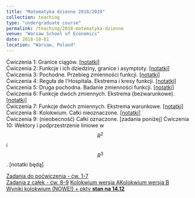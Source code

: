 ```yaml
---
title: "Matematyka dzienne 2018/2019"
collection: teaching
type: "undergraduate course"
permalink: /teaching/2018-matematyka-dzienne
venue: "Warsaw School of Economics"
date: 2018-10-01
location: "Warsaw, Poland"
---
```

Ćwiczenia 1: Granice ciągów. [[notatki]](https://jfranaszek.github.io/mat-dz/dzmat-cw1.html)  
Ćwiczenia 2: Funkcje i ich dziedziny, granice i asymptoty. [[notatki]](https://jfranaszek.github.io/mat-dz/dzmat-cw2.html)  
Ćwiczenia 3: Pochodne. Przebieg zmienności funkcji. [[notatki]](https://jfranaszek.github.io/mat-dz/dzmat-cw3.html)  
Ćwiczenia 4: Reguła de l'Hospitala. Ekstrema i kresy funkcji. [[notatki]](https://jfranaszek.github.io/mat-dz/dzmat-cw4.html)  
Ćwiczenia 5: Druga pochodna. Badanie zmienności funkcji. [[notatki]](https://jfranaszek.github.io/mat-dz/dzmat-cw5.html)  
Ćwiczenia 6: Funkcje dwóch zmiennych. Ekstrema (bezwarunkowe). [[notatki]](https://jfranaszek.github.io/mat-dz/dzmat-cw6.html)  
Ćwiczenia 7: Funkcje dwóch zmiennych. Ekstrema warunkowe. [[notatki]](https://jfranaszek.github.io/mat-dz/dzmat-cw7.html)  
Ćwiczenia 8: Kolokwium. Całki nieoznaczone. [[notatki]](https://jfranaszek.github.io/mat-dz/dzmat-cw8.html)  
Ćwiczenia 9: (nieobecność) Całki oznaczone. [zadania poniżej]
Ćwiczenia 10: Wektory i podprzestrzenie liniowe w $$R^2$$ i $$R^3$$. [notatki będą]  

[Zadania do poćwiczenia - ćw. 1-7](https://jfranaszek.github.io/mat-dz/mat-zadania_kol1.html)  
[Zadania z całek - ćw. 8-9](https://jfranaszek.github.io/mat-dz/dzmat-cw9.html)
[Kolokwium wersja A](https://jfranaszek.github.io/mat-dz/Kolokwium_mat_dzienna_1_A.pdf)[Kolokwium wersja B](https://jfranaszek.github.io/mat-dz/Kolokwium_mat_dzienna_1_B.pdf)  
[Wyniki kolokwium (NOWE!) + pkty **stan na 14.12**](https://jfranaszek.github.io/mat-dz/punkty_dzienne_181212.pdf)   
